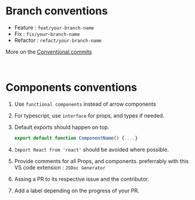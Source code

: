 # Branch conventions

- Feature : `feat/your-branch-name`
- Fix : `fix/your-branch-name`
- Refactor : `refact/your-branch-name`

More on the [Conventional commits](https://www.conventionalcommits.org/en/v1.0.0/)

<br>

# Components conventions

1. Use `functional components` instead of arrow components
2. For typescript, use `interface` for props, and types if needed.
3. Default exports should happen on top.

   ```js
   export default function ComponentName() {....}
   ```

4. `Import React from 'react'` should be avoided where possible.
5. Provide comments for all Props, and components. preferrably with this VS code extension : `JSDoc Generator`
6. Assing a PR to its respective issue and the contributor.
7. Add a label depending on the progress of your PR.
